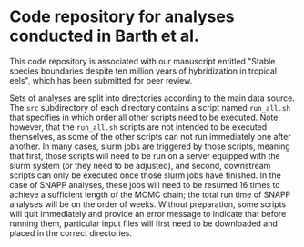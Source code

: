 # Code repository for analyses conducted in Barth et al.

This code repository is associated with our manuscript entitled "Stable species boundaries despite ten million years of hybridization in tropical eels", which has been submitted for peer review.
<!-- A preprint of the manuscript is available from bioRxiv ([https://www.biorxiv.org/content/early/2017/01/21/102129](https://www.biorxiv.org/content/early/2017/01/21/102129)). -->

Sets of analyses are split into directories according to the main data source. The `src` subdirectory of each directory contains a script named `run_all.sh` that specifies in which order all other scripts need to be executed. Note, however, that the `run_all.sh` scripts are not intended to be executed themselves, as some of the other scripts can not run immediately one after another. In many cases, slurm jobs are triggered by those scripts, meaning that first, those scripts will need to be run on a server equipped with the slurm system (or they need to be adjusted), and second, downstream scripts can only be executed once those slurm jobs have finished. In the case of SNAPP analyses, these jobs will need to be resumed 16 times to achieve a sufficient length of the MCMC chain; the total run time of SNAPP analyses will be on the order of weeks. Without preparation, some scripts will quit immediately and provide an error message to indicate that before running them, particular input files will first need to be downloaded and placed in the correct directories.